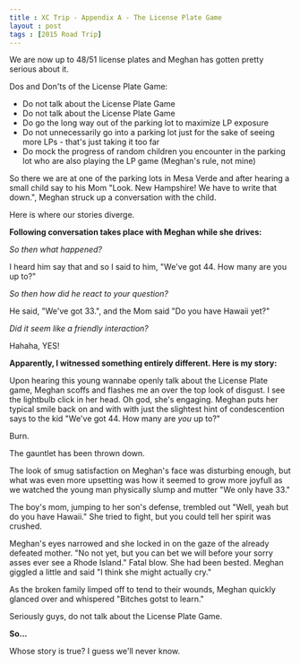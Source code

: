 ```yaml
---
title : XC Trip - Appendix A - The License Plate Game
layout : post
tags : [2015 Road Trip]
---
```


We are now up to 48/51 license plates and Meghan has gotten pretty serious about it.

Dos and Don\'ts of the License Plate Game:

  - Do not talk about the License Plate Game
  - Do not talk about the License Plate Game
  - Do go the long way out of the parking lot to maximize LP exposure
  - Do not unnecessarily go into a parking lot just for the sake of seeing more LPs - that\'s just taking it too far
  - Do mock the progress of random children you encounter in the parking lot who are also playing the LP game (Meghan\'s rule, not mine)

So there we are at one of the parking lots in Mesa Verde and after hearing a small child say to his Mom \"Look. New Hampshire! We have to write that down.\", Meghan struck up a conversation with the child.  

Here is where our stories diverge.

**Following conversation takes place with Meghan while she drives:**

_So then what happened?_

I heard him say that and so I said to him, \"We\'ve got 44. How many are you up to?\"

_So then how did he react to your question?_

He said, \"We\'ve got 33.\", and the Mom said \"Do you have Hawaii yet?\"

_Did it seem like a friendly interaction?_

Hahaha, YES!

**Apparently, I witnessed something entirely different.  Here is my story:**

Upon hearing this young wannabe openly talk about the License Plate game, Meghan scoffs and flashes me an over the top look of disgust.  I see the lightbulb click in her head.  Oh god, she\'s engaging.  Meghan puts her typical smile back on and with with just the slightest hint of condescention says to the kid \"We\'ve got 44.  How many are _you_ up to?\"

Burn.

The gauntlet has been thrown down.  

The look of smug satisfaction on Meghan\'s face was disturbing enough, but what was even more upsetting was how it seemed to grow more joyfull as we watched the young man physically slump and mutter \"We only have 33.\"

The boy\'s mom, jumping to her son\'s defense, trembled out \"Well, yeah but do you have Hawaii.\"  She tried to fight, but you could tell her spirit was crushed.  

Meghan\'s eyes narrowed and she locked in on the gaze of the already defeated mother.  "No not yet, but you can bet we will before your sorry asses ever see a Rhode Island.\"  Fatal blow.  She had been bested.  Meghan giggled a little and said \"I think she might actually cry.\"

As the broken family limped off to tend to their wounds, Meghan quickly glanced over and whispered \"Bitches gotst to learn.\"

Seriously guys, do not talk about the License Plate Game.

**So\.\.\.**

Whose story is true?  I guess we\'ll never know.